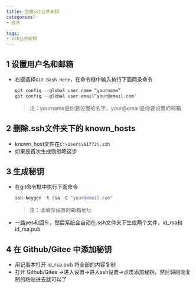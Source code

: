 ```yaml
---
title: 生成ssh公共秘钥
categories: 
- 技术

tags:
- ssh公共秘钥
---
```


## 1 设置用户名和邮箱
- 右键选择`Git Bash Here`，在命令框中输入执行下面两条命令

    ~~~c
    git config --global user.name “yourname”
    git config --global user.email“your@email.com"
    ~~~

    > 注：yourname是你要设置的名字，your@email是你要设置的邮箱

## 2 删除.ssh文件夹下的 known_hosts

- known_host文件在`C:\Users\61772\.ssh`
- 如果是首次生成则忽略这步

## 3 生成秘钥

- 在git命令框中执行下面命令

    ~~~c
    ssh-keygen -t rsa -C "your@email.com"
    ~~~

    > 注：请填你设置的邮箱地址  

- 一路yes和回车，然后系统会自动在.ssh文件夹下生成两个文件，id_rsa和id_rsa.pub

## 4 在 Github/Gitee 中添加秘钥
- 用记事本打开 id_rsa.pub 将全部的内容复制
- 打开 Github/Gitee →进入设置→进入ssh设置→点击添加秘钥，然后将刚刚复制的粘贴进去就可以了